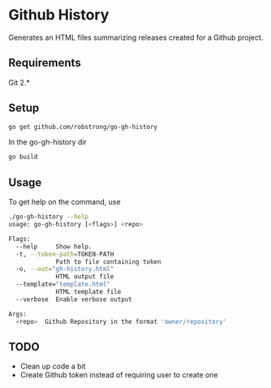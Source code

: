 # Github History

Generates an HTML files summarizing releases created for a Github project.

## Requirements
Git 2.*

## Setup
```sh
go get github.com/robstrong/go-gh-history
```
In the go-gh-history dir
```sh
go build
```

## Usage
To get help on the command, use 
```sh
./go-gh-history --help
usage: go-gh-history [<flags>] <repo>

Flags:
  --help     Show help.
  -t, --token-path=TOKEN-PATH  
             Path to file containing token
  -o, --out="gh-history.html"  
             HTML output file
  --template="template.html"  
             HTML template file
  --verbose  Enable verbose output

Args:
  <repo>  Github Repository in the format 'owner/repository'
```


## TODO
- Clean up code a bit
- Create Github token instead of requiring user to create one
